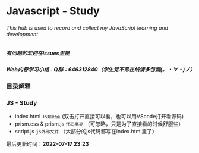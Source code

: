 # Javascript - Study
###### This hub is used to record and collect my JavaScript learning and development

##### 有问题的欢迎在issues里提
##### Web内卷学习小组 - Q群：646312840（学生党不常在线请多包涵(。・∀・)ノ）

### 目录解释
### JS - Study
- index.html ```JS知识点``` (双击打开直接可以看，也可以用VScode打开看源码)
- prism.css & prism.js ```代码高亮``` （可忽略，只是为了直接看的时候舒服些）
- script.js ```js外部文件``` （大部分的js代码都写在index.html里了）

最后更新时间：**2022-07-17  23:23**
